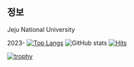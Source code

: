 

## 정보

Jeju National University

2023-
[![Top Langs](https://github-readme-stats.vercel.app/api/top-langs/?username=Junhyeok2004dec&hide_progress=true)](https://github.com/anuraghazra/github-readme-stats)
![GitHub stats](https://github-readme-stats.vercel.app/api?username=Junhyeok2004dec&show_icons=true)
[![Hits](https://hits.seeyoufarm.com/api/count/incr/badge.svg?url=https%3A%2F%2Fjejunu.ac.kr&count_bg=%2300FFEB&title_bg=%23555555&icon=windows95.svg&icon_color=%23E7E7E7&title=&edge_flat=true)](https://hits.seeyoufarm.com)



[![trophy](https://github-profile-trophy.vercel.app/?username=Junhyeok2004dec&theme=onedark)](https://github.com/Junhyeok2004dec/github-profile-trophy)
